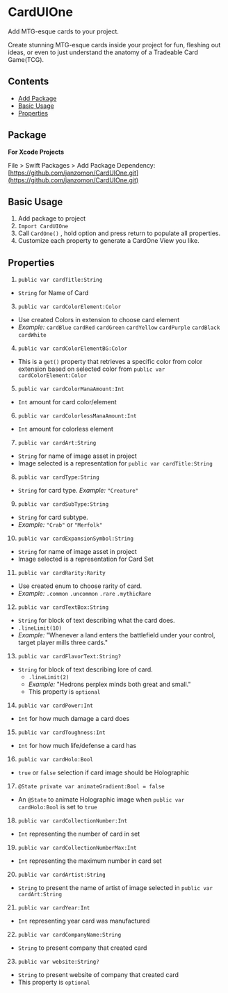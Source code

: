 # CardUIOne

Add MTG-esque cards to your project.

Create stunning MTG-esque cards inside your project for fun, fleshing out ideas, or even to just understand the anatomy of a Tradeable Card Game(TCG).

## Contents
- [Add Package](https://github.com/janzomon/CardUIOne#package)
- [Basic Usage](https://github.com/janzomon/CardUIOne#basic-usage)
- [Properties](https://github.com/janzomon/CardUIOne#properties)


## Package
**For Xcode Projects**

File > Swift Packages > Add Package Dependency: [https://github.com/janzomon/CardUIOne.git](https://github.com/janzomon/CardUIOne.git)

## Basic Usage

1. Add package to project
2. `Import CardUIOne`
3. Call `CardOne()` , hold option and press return to populate all properties.
4. Customize each property to generate a CardOne View you like.

## Properties

1. `public var cardTitle:String`
  - `String` for Name of Card
3. `public var cardColorElement:Color`
  - Use created  Colors in extension to choose card element
  - *Example:* `cardBlue` `cardRed` `cardGreen` `cardYellow` `cardPurple` `cardBlack` `cardWhite`
4. `public var cardColorElementBG:Color`
  - This is a `get()` property that retrieves a specific color from color extension based on selected color from `public var cardColorElement:Color`
5. `public var cardColorManaAmount:Int`
  - `Int` amount for card color/element
6. `public var cardColorlessManaAmount:Int`
  - `Int` amount for colorless element
7. `public var cardArt:String`
  - `String` for name of image asset in project
  - Image selected is a representation for `public var cardTitle:String`
8. `public var cardType:String`
  - `String` for card type. *Example:* `"Creature"`
9. `public var cardSubType:String`
  - `String` for card subtype.
  - *Example:* `"Crab"` or `"Merfolk"`
10. `public var cardExpansionSymbol:String`
  - `String` for name of image asset in project
  - Image selected is a representation for Card Set
11. `public var cardRarity:Rarity`
  - Use created enum to choose rarity of card.
  - *Example:* `.common` `.uncommon` `.rare` `.mythicRare`
12. `public var cardTextBox:String`
  - `String` for block of text describing what the card does.
  - `.lineLimit(10)`
  - *Example:* "Whenever a land enters the battlefield under your control, target player mills three cards."
13. `public var cardFlavorText:String?`
- `String` for block of text describing lore of card.
  - `.lineLimit(2)`
  - *Example:* "Hedrons perplex minds both great and small."
  - This property is `optional`
14. `public var cardPower:Int`
  - `Int` for how much damage a card does
15. `public var cardToughness:Int`
  - `Int` for how much life/defense a card has
16. `public var cardHolo:Bool`
  - `true` or `false` selection if card image should be Holographic
17. `@State private var animateGradient:Bool = false`
  - An `@State` to animate Holographic image when `public var cardHolo:Bool` is set to `true`
18. `public var cardCollectionNumber:Int`
  - `Int` representing the number of card in set
19. `public var cardCollectionNumberMax:Int`
  - `Int` representing the maximum number in card set
20. `public var cardArtist:String`
  - `String` to present the name of artist of image selected in `public var cardArt:String`
21. `public var cardYear:Int`
  - `Int` representing year card was manufactured
22. `public var cardCompanyName:String`
  - `String` to present company that created card
23. `public var website:String?`
  - `String` to present website of company that created card
  - This property is `optional`
